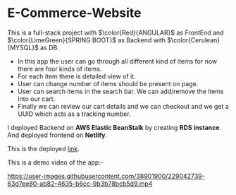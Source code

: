 # E-Commerce-Website
This is a full-stack project with $\color{Red}{ANGULAR}$ as FrontEnd and $\color{LimeGreen}{SPRING BOOT}$ as Backend with  $\color{Cerulean}{MYSQL}$ as DB.
- In this app the user can go through all different kind of items for now there are four kinds of items. 
- For each item there is detailed view of it.
- User can change number of items should be present on page.
- User can search items in the search bar. We can add/remove the items into our cart. 
- Finally we can review our cart details and we can checkout and we get a UUID which acts as a tracking number.

I deployed Backend on **AWS Elastic BeanStalk** by creating **RDS instance**. And deployed frontend on **Netlify**. 

This is the deployed [link](https://bejewelled-creponne-cab3a2.netlify.app/). 

This is a demo video of the app:-  

https://user-images.githubusercontent.com/38901900/229042739-63d7ee80-ab82-4635-b6cc-9b3b78bcb5d9.mp4
